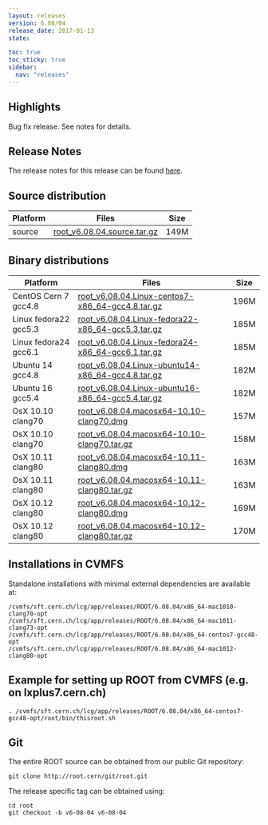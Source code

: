 ```yaml
---
layout: releases
version: 6.08/04
release_date: 2017-01-13
state:

toc: true
toc_sticky: true
sidebar:
  nav: "releases"
---
```


## Highlights

Bug fix release. See notes for details.

## Release Notes

The release notes for this release can be found [here](https://root.cern/doc/v608/release-notes.html#release-6.0804).

## Source distribution

| Platform       | Files | Size |
|-----------|-------|-----|
| source | [root_v6.08.04.source.tar.gz](https://root.cern/download/root_v6.08.04.source.tar.gz) | 149M |


## Binary distributions

| Platform       | Files | Size |
|-----------|-------|-----|
| CentOS Cern 7 gcc4.8 | [root_v6.08.04.Linux-centos7-x86_64-gcc4.8.tar.gz](https://root.cern/download/root_v6.08.04.Linux-centos7-x86_64-gcc4.8.tar.gz) | 196M |
| Linux fedora22 gcc5.3 | [root_v6.08.04.Linux-fedora22-x86_64-gcc5.3.tar.gz](https://root.cern/download/root_v6.08.04.Linux-fedora22-x86_64-gcc5.3.tar.gz) | 185M |
| Linux fedora24 gcc6.1 | [root_v6.08.04.Linux-fedora24-x86_64-gcc6.1.tar.gz](https://root.cern/download/root_v6.08.04.Linux-fedora24-x86_64-gcc6.1.tar.gz) | 185M |
| Ubuntu 14 gcc4.8 | [root_v6.08.04.Linux-ubuntu14-x86_64-gcc4.8.tar.gz](https://root.cern/download/root_v6.08.04.Linux-ubuntu14-x86_64-gcc4.8.tar.gz) | 182M |
| Ubuntu 16 gcc5.4 | [root_v6.08.04.Linux-ubuntu16-x86_64-gcc5.4.tar.gz](https://root.cern/download/root_v6.08.04.Linux-ubuntu16-x86_64-gcc5.4.tar.gz) | 182M |
| OsX 10.10 clang70 | [root_v6.08.04.macosx64-10.10-clang70.dmg](https://root.cern/download/root_v6.08.04.macosx64-10.10-clang70.dmg) | 157M |
| OsX 10.10 clang70 | [root_v6.08.04.macosx64-10.10-clang70.tar.gz](https://root.cern/download/root_v6.08.04.macosx64-10.10-clang70.tar.gz) | 158M |
| OsX 10.11 clang80 | [root_v6.08.04.macosx64-10.11-clang80.dmg](https://root.cern/download/root_v6.08.04.macosx64-10.11-clang80.dmg) | 163M |
| OsX 10.11 clang80 | [root_v6.08.04.macosx64-10.11-clang80.tar.gz](https://root.cern/download/root_v6.08.04.macosx64-10.11-clang80.tar.gz) | 163M |
| OsX 10.12 clang80 | [root_v6.08.04.macosx64-10.12-clang80.dmg](https://root.cern/download/root_v6.08.04.macosx64-10.12-clang80.dmg) | 169M |
| OsX 10.12 clang80 | [root_v6.08.04.macosx64-10.12-clang80.tar.gz](https://root.cern/download/root_v6.08.04.macosx64-10.12-clang80.tar.gz) | 170M |



## Installations in CVMFS

Standalone installations with minimal external dependencies are available at:
~~~
/cvmfs/sft.cern.ch/lcg/app/releases/ROOT/6.08.04/x86_64-mac1010-clang70-opt
/cvmfs/sft.cern.ch/lcg/app/releases/ROOT/6.08.04/x86_64-mac1011-clang73-opt
/cvmfs/sft.cern.ch/lcg/app/releases/ROOT/6.08.04/x86_64-centos7-gcc48-opt
/cvmfs/sft.cern.ch/lcg/app/releases/ROOT/6.08.04/x86_64-mac1012-clang80-opt
~~~


## Example for setting up ROOT from CVMFS (e.g. on lxplus7.cern.ch)

~~~
. /cvmfs/sft.cern.ch/lcg/app/releases/ROOT/6.08.04/x86_64-centos7-gcc48-opt/root/bin/thisroot.sh
~~~

## Git

The entire ROOT source can be obtained from our public Git repository:

~~~
git clone http://root.cern/git/root.git
~~~
The release specific tag can be obtained using:
~~~
cd root
git checkout -b v6-08-04 v6-08-04
~~~
